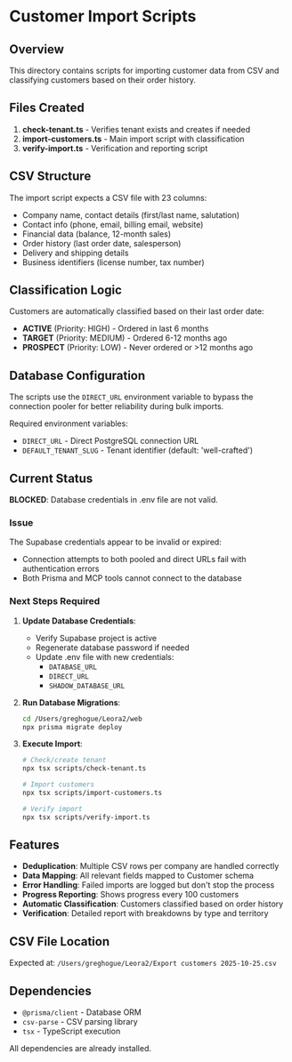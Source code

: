 # Customer Import Scripts

## Overview

This directory contains scripts for importing customer data from CSV and classifying customers based on their order history.

## Files Created

1. **check-tenant.ts** - Verifies tenant exists and creates if needed
2. **import-customers.ts** - Main import script with classification
3. **verify-import.ts** - Verification and reporting script

## CSV Structure

The import script expects a CSV file with 23 columns:
- Company name, contact details (first/last name, salutation)
- Contact info (phone, email, billing email, website)
- Financial data (balance, 12-month sales)
- Order history (last order date, salesperson)
- Delivery and shipping details
- Business identifiers (license number, tax number)

## Classification Logic

Customers are automatically classified based on their last order date:

- **ACTIVE** (Priority: HIGH) - Ordered in last 6 months
- **TARGET** (Priority: MEDIUM) - Ordered 6-12 months ago
- **PROSPECT** (Priority: LOW) - Never ordered or >12 months ago

## Database Configuration

The scripts use the `DIRECT_URL` environment variable to bypass the connection pooler for better reliability during bulk imports.

Required environment variables:
- `DIRECT_URL` - Direct PostgreSQL connection URL
- `DEFAULT_TENANT_SLUG` - Tenant identifier (default: 'well-crafted')

## Current Status

**BLOCKED**: Database credentials in .env file are not valid.

### Issue

The Supabase credentials appear to be invalid or expired:
- Connection attempts to both pooled and direct URLs fail with authentication errors
- Both Prisma and MCP tools cannot connect to the database

### Next Steps Required

1. **Update Database Credentials**:
   - Verify Supabase project is active
   - Regenerate database password if needed
   - Update .env file with new credentials:
     - `DATABASE_URL`
     - `DIRECT_URL`
     - `SHADOW_DATABASE_URL`

2. **Run Database Migrations**:
   ```bash
   cd /Users/greghogue/Leora2/web
   npx prisma migrate deploy
   ```

3. **Execute Import**:
   ```bash
   # Check/create tenant
   npx tsx scripts/check-tenant.ts

   # Import customers
   npx tsx scripts/import-customers.ts

   # Verify import
   npx tsx scripts/verify-import.ts
   ```

## Features

- **Deduplication**: Multiple CSV rows per company are handled correctly
- **Data Mapping**: All relevant fields mapped to Customer schema
- **Error Handling**: Failed imports are logged but don't stop the process
- **Progress Reporting**: Shows progress every 100 customers
- **Automatic Classification**: Customers classified based on order history
- **Verification**: Detailed report with breakdowns by type and territory

## CSV File Location

Expected at: `/Users/greghogue/Leora2/Export customers 2025-10-25.csv`

## Dependencies

- `@prisma/client` - Database ORM
- `csv-parse` - CSV parsing library
- `tsx` - TypeScript execution

All dependencies are already installed.
